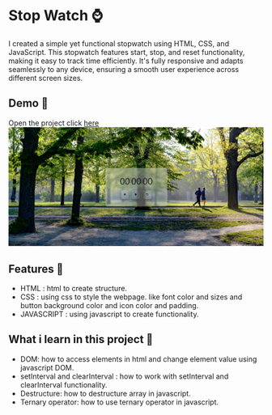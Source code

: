 # Stop Watch ⌚
I created a simple yet functional stopwatch using HTML, CSS, and JavaScript. This stopwatch features start, stop, and reset functionality, making it easy to track time efficiently. It's fully responsive and adapts seamlessly to any device, ensuring a smooth user experience across different screen sizes.

## Demo 📸
Open the project click [here](https://naveenkumar-developer.github.io/StopWatch/)
![websiteTemplate](./Images/stopWatch.png)

## Features 🚀

- HTML : html to create structure.
- CSS : using css to style the webpage. like font color and sizes and button background color and icon color and padding.
- JAVASCRIPT : using javascript to create functionality.

## What i learn in this project 📝

- DOM: how to access elements in html and change element value using javascript DOM.
- setInterval and clearInterval : how to work with setInterval and clearInterval functionality.
- Destructure: how to destructure array in javascript.
- Ternary operator: how to use ternary operator in javascript.
